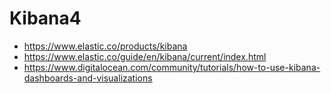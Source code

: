 # Kibana4

 * https://www.elastic.co/products/kibana
 * https://www.elastic.co/guide/en/kibana/current/index.html
 * https://www.digitalocean.com/community/tutorials/how-to-use-kibana-dashboards-and-visualizations